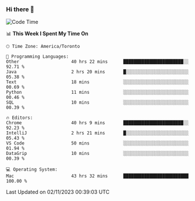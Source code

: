 ### Hi there 👋


<!--START_SECTION:waka-->
![Code Time](http://img.shields.io/badge/Code%20Time-1%2C315%20hrs%2055%20mins-blue)

📊 **This Week I Spent My Time On** 

```text
🕑︎ Time Zone: America/Toronto

💬 Programming Languages: 
Other                    40 hrs 22 mins      ███████████████████████░░   92.71 % 
Java                     2 hrs 20 mins       █░░░░░░░░░░░░░░░░░░░░░░░░   05.38 % 
Text                     18 mins             ░░░░░░░░░░░░░░░░░░░░░░░░░   00.69 % 
Python                   11 mins             ░░░░░░░░░░░░░░░░░░░░░░░░░   00.46 % 
SQL                      10 mins             ░░░░░░░░░░░░░░░░░░░░░░░░░   00.39 % 

🔥 Editors: 
Chrome                   40 hrs 9 mins       ███████████████████████░░   92.23 % 
IntelliJ                 2 hrs 21 mins       █░░░░░░░░░░░░░░░░░░░░░░░░   05.43 % 
VS Code                  50 mins             ░░░░░░░░░░░░░░░░░░░░░░░░░   01.94 % 
DataGrip                 10 mins             ░░░░░░░░░░░░░░░░░░░░░░░░░   00.39 % 

💻 Operating System: 
Mac                      43 hrs 32 mins      █████████████████████████   100.00 % 
```


 Last Updated on 02/11/2023 00:39:03 UTC
<!--END_SECTION:waka-->

<!--
**SillyPasty/SillyPasty** is a ✨ _special_ ✨ repository because its `README.md` (this file) appears on your GitHub profile.

Here are some ideas to get you started:

- 🔭 I’m currently working on ...
- 🌱 I’m currently learning ...
- 👯 I’m looking to collaborate on ...
- 🤔 I’m looking for help with ...
- 💬 Ask me about ...
- 📫 How to reach me: ...
- 😄 Pronouns: ...
- ⚡ Fun fact: ...
-->


